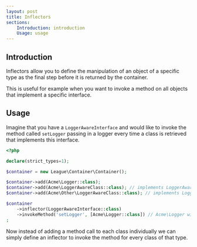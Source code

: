 ```yaml
---
layout: post
title: Inflectors
sections:
    Introduction: introduction
    Usage: usage
---
```

## Introduction

Inflectors allow you to define the manipulation of an object of a specific type as the final step before it is returned by the container.

This is useful for example when you want to invoke a method on all objects that implement a specific interface.

## Usage

Imagine that you have a `LoggerAwareInterface` and would like to invoke the method called `setLogger` passing in a logger every time a class is retrieved that implements this interface.

~~~ php
<?php 

declare(strict_types=1);

$container = new League\Container\Container();

$container->add(Acme\Logger::class);
$container->add(Acme\LoggerAwareClass::class); // implements LoggerAwareInterface
$container->add(Acme\Other\LoggerAwareClass::class); // implements LoggerAwareInterface

$container
    ->inflector(LoggerAwareInterface::class)
    ->invokeMethod('setLogger', [Acme\Logger::class]) // Acme\Logger will be resolved via the container
;
~~~

Now instead of adding a method call to each class individually we can simply define an inflector to invoke the method for every class of that type.
